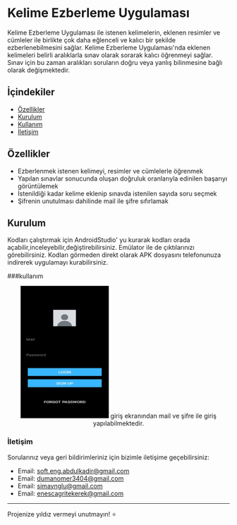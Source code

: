 # Kelime Ezberleme Uygulaması

Kelime Ezberleme Uygulaması ile istenen kelimelerin, eklenen  resimler ve cümleler ile birlikte çok daha eğlenceli ve kalıcı bir şekilde ezberlenebilmesini sağlar. Kelime Ezberleme Uygulaması'nda eklenen kelimeleri belirli aralıklarla sınav olarak sorarak kalıcı öğrenmeyi sağlar. Sınav için bu zaman aralıkları soruların doğru veya yanlış bilinmesine bağlı olarak değişmektedir.

## İçindekiler

- [Özellikler](#özellikler)
- [Kurulum](#kurulum)
- [Kullanım](#kullanım)
- [İletişim](#iletişim)

## Özellikler

- Ezberlenmek istenen kelimeyi, resimler ve cümlelerle öğrenmek
- Yapılan sınavlar sonucunda oluşan doğruluk oranlarıyla edinilen başarıyı görüntülemek
- İstenildiği kadar kelime eklenip sınavda istenilen sayıda soru seçmek
- Şifrenin unutulması dahilinde mail ile şifre sıfırlamak

## Kurulum

Kodları çalıştırmak için AndroidStudio' yu kurarak kodları orada açabilir,inceleyebilir,değiştirebilirsiniz. Emülator ile de çıktılarınızı görebilirsiniz.
Kodları görmeden direkt olarak APK dosyasını telefonunuza indirerek uygulamayı kurabilirsiniz.



###kullanım

<div style="text-align:center;">
  <img src="resimler/giris.jpeg" alt="giriş ekranı" width="200" height="300">
  giriş ekranından mail ve şifre ile giriş yapılabilmektedir.
</div>



### İletişim

Sorularınız veya geri bildirimleriniz için bizimle iletişime geçebilirsiniz:
- Email: [soft.eng.abdulkadir@gmail.com](soft.eng.abdulkadir@gmail.com)
- Email: [dumanomer3404@gmail.com](dumanomer3404@gmail.com)
- Email: [simaynglu@gmail.com](simaynglu@gmail.com)
- Email: [enescagritekerek@gmail.com](enescagritekerek@gmail.com)

---

Projenize yıldız vermeyi unutmayın! ⭐








